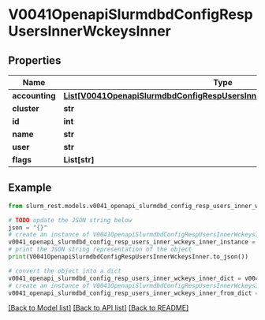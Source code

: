# V0041OpenapiSlurmdbdConfigRespUsersInnerWckeysInner


## Properties

Name | Type | Description | Notes
------------ | ------------- | ------------- | -------------
**accounting** | [**List[V0041OpenapiSlurmdbdConfigRespUsersInnerWckeysInnerAccountingInner]**](V0041OpenapiSlurmdbdConfigRespUsersInnerWckeysInnerAccountingInner.md) |  | [optional] 
**cluster** | **str** |  | 
**id** | **int** |  | [optional] 
**name** | **str** |  | 
**user** | **str** |  | 
**flags** | **List[str]** |  | [optional] 

## Example

```python
from slurm_rest.models.v0041_openapi_slurmdbd_config_resp_users_inner_wckeys_inner import V0041OpenapiSlurmdbdConfigRespUsersInnerWckeysInner

# TODO update the JSON string below
json = "{}"
# create an instance of V0041OpenapiSlurmdbdConfigRespUsersInnerWckeysInner from a JSON string
v0041_openapi_slurmdbd_config_resp_users_inner_wckeys_inner_instance = V0041OpenapiSlurmdbdConfigRespUsersInnerWckeysInner.from_json(json)
# print the JSON string representation of the object
print(V0041OpenapiSlurmdbdConfigRespUsersInnerWckeysInner.to_json())

# convert the object into a dict
v0041_openapi_slurmdbd_config_resp_users_inner_wckeys_inner_dict = v0041_openapi_slurmdbd_config_resp_users_inner_wckeys_inner_instance.to_dict()
# create an instance of V0041OpenapiSlurmdbdConfigRespUsersInnerWckeysInner from a dict
v0041_openapi_slurmdbd_config_resp_users_inner_wckeys_inner_from_dict = V0041OpenapiSlurmdbdConfigRespUsersInnerWckeysInner.from_dict(v0041_openapi_slurmdbd_config_resp_users_inner_wckeys_inner_dict)
```
[[Back to Model list]](../README.md#documentation-for-models) [[Back to API list]](../README.md#documentation-for-api-endpoints) [[Back to README]](../README.md)


